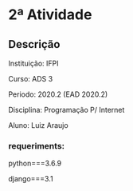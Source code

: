 # 2ª Atividade 

## Descrição
Instituição: IFPI <p>
Curso: ADS 3 <p>
Periodo: 2020.2 (EAD 2020.2)<p>
Disciplina: Programação P/ Internet<p>
Aluno: Luiz Araujo<p>

### requeriments:<p>
  python===3.6.9<p>
  django===3.1<p>
